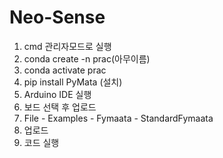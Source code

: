 # Neo-Sense


1. cmd 관리자모드로 실행
2. conda create -n prac(아무이름)
3. conda activate prac
4. pip install PyMata (설치)
5. Arduino IDE 실행
6. 보드 선택 후 업로드
7. File - Examples - Fymaata - StandardFymaata
8. 업로드
9. 코드 실행
